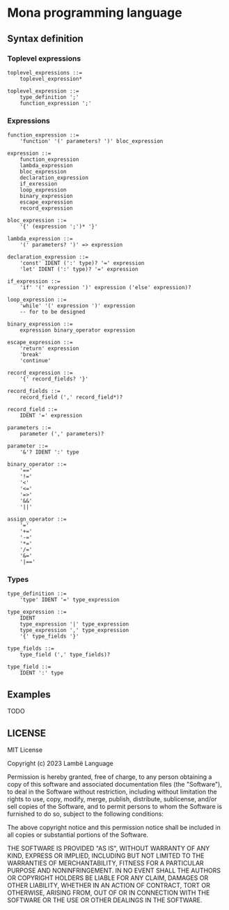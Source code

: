 # Mona programming language

## Syntax definition

### Toplevel expressions

```
toplevel_expressions ::=
    toplevel_expression*
    
toplevel_expression ::=
    type_definition ';'
    function_expression ';'
```

### Expressions

```    
function_expression ::=
    'function' '(' parameters? ')' bloc_expression

expression ::=
    function_expression
    lambda_expression
    bloc_expression
    declaration_expression
    if_exression
    loop_expression
    binary_expression
    escape_expression
    record_expression

bloc_expression ::= 
    '{' (expression ';')* '}'
    
lambda_expression ::=
    '(' parameters? ')' => expression
    
declaration_expression ::=
    'const' IDENT (':' type)? '=' expression
    'let' IDENT (':' type)? '=' expression
    
if_expression ::=
    'if' '(' expression ')' expression ('else' expression)?
    
loop_expression ::=
    'while' '(' expression ')' expression
    -- for to be designed
    
binary_expression ::=
    expression binary_operator expression 
    
escape_expression ::=
    'return' expression
    'break'
    'continue'  
    
record_expression ::=
    '{' record_fields? '}'

record_fields ::=
    record_field (',' record_field*)?
    
record_field ::=
    IDENT '=' expression
  
parameters ::=
    parameter (',' parameters)?  
  
parameter ::=
    '&'? IDENT ':' type
    
binary_operator ::=
    '=='
    '!='
    '<'
    '<='
    '=>'   
    '&&'
    '||'
    
assign_operator ::=
    '=' 
    '+='
    '-='
    '*='
    '/='
    '&='
    '|=='    
```

### Types

```
type_definition ::=
    'type' IDENT '=' type_expression
    
type_expression ::=
    IDENT
    type_expression '|' type_expression
    type_expression ',' type_expression
    '{' type_fields '}'     
    
type_fields ::=
    type_field (',' type_fields)? 

type_field ::=
    IDENT ':' type
```

## Examples

TODO

## LICENSE

MIT License

Copyright (c) 2023 Lambë Language

Permission is hereby granted, free of charge, to any person obtaining a copy
of this software and associated documentation files (the "Software"), to deal
in the Software without restriction, including without limitation the rights
to use, copy, modify, merge, publish, distribute, sublicense, and/or sell
copies of the Software, and to permit persons to whom the Software is
furnished to do so, subject to the following conditions:

The above copyright notice and this permission notice shall be included in all
copies or substantial portions of the Software.

THE SOFTWARE IS PROVIDED "AS IS", WITHOUT WARRANTY OF ANY KIND, EXPRESS OR
IMPLIED, INCLUDING BUT NOT LIMITED TO THE WARRANTIES OF MERCHANTABILITY,
FITNESS FOR A PARTICULAR PURPOSE AND NONINFRINGEMENT. IN NO EVENT SHALL THE
AUTHORS OR COPYRIGHT HOLDERS BE LIABLE FOR ANY CLAIM, DAMAGES OR OTHER
LIABILITY, WHETHER IN AN ACTION OF CONTRACT, TORT OR OTHERWISE, ARISING FROM,
OUT OF OR IN CONNECTION WITH THE SOFTWARE OR THE USE OR OTHER DEALINGS IN THE
SOFTWARE.
